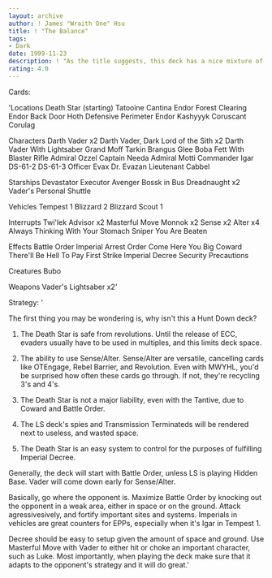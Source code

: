 ```yaml
---
layout: archive
author: ! James "Wraith One" Hsu
title: ! "The Balance"
tags:
- Dark
date: 1999-11-23
description: ! "As the title suggests, this deck has a nice mixture of ground and space, and is a good match for just about all LS decks."
rating: 4.0
---
```

Cards: 

'Locations
Death Star (starting)
Tatooine Cantina
Endor Forest Clearing
Endor Back Door
Hoth Defensive Perimeter
Endor
Kashyyyk
Coruscant
Corulag

Characters
Darth Vader x2
Darth Vader, Dark Lord of the Sith x2
Darth Vader With Lightsaber
Grand Moff Tarkin
Brangus Glee
Boba Fett With Blaster Rifle
Admiral Ozzel
Captain Needa
Admiral Motti
Commander Igar
DS-61-2
DS-61-3
Officer Evax
Dr. Evazan
Lieutenant Cabbel

Starships
Devastator
Executor
Avenger
Bossk in Bus
Dreadnaught x2
Vader's Personal Shuttle

Vehicles
Tempest 1
Blizzard 2
Blizzard Scout 1

Interrupts
Twi'lek Advisor x2
Masterful Move
Monnok x2
Sense x2
Alter x4
Always Thinking With Your Stomach
Sniper
You Are Beaten

Effects
Battle Order
Imperial Arrest Order
Come Here You Big Coward
There'll Be Hell To Pay
First Strike
Imperial Decree
Security Precautions

Creatures
Bubo

Weapons
Vader's Lightsaber x2'

Strategy: '

The first thing you may be wondering is, why isn't this a Hunt Down deck?

1. The Death Star is safe from revolutions.  Until the release of ECC, evaders usually have to be used in multiples, and this limits deck space.

2. The ability to use Sense/Alter.  Sense/Alter are versatile, cancelling cards like OTEngage, Rebel Barrier, and Revolution.  Even with MWYHL, you'd be surprised how often these cards go through.  If not, they're recycling 3's and 4's.

3. The Death Star is not a major liability, even with the Tantive, due to Coward and Battle Order.

4. The LS deck's spies and Transmission Terminateds will be rendered next to useless, and wasted space.

5. The Death Star is an easy system to control for the purposes of fulfilling Imperial Decree.

Generally, the deck will start with Battle Order, unless LS is playing Hidden Base.  Vader will come down early for Sense/Alter.

Basically, go where the opponent is.  Maximize Battle Order by knocking out the opponent in a weak area, either in space or on the ground.  Attack agressivesively, and fortify important sites and systems.  Imperials in vehicles are great counters for EPPs, especially when it's Igar in Tempest 1.

Decree should be easy to setup given the amount of space and ground.  Use Masterful Move with Vader to either hit or choke an important character, such as Luke.  Most importantly, when playing the deck make sure that it adapts to the opponent's strategy and it will do great.'